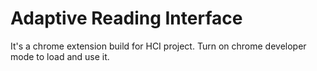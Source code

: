 # Adaptive Reading Interface

It's a chrome extension build for HCI project.
Turn on chrome developer mode to load and use it.
